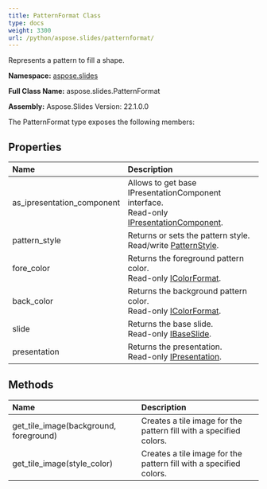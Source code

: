 ```yaml
---
title: PatternFormat Class
type: docs
weight: 3300
url: /python/aspose.slides/patternformat/
---
```


Represents a pattern to fill a shape.

**Namespace:** [aspose.slides](/python/aspose.slides/)

**Full Class Name:** aspose.slides.PatternFormat

**Assembly:**  Aspose.Slides Version: 22.1.0.0

The PatternFormat type exposes the following members:
## **Properties**
|**Name**|**Description**|
| :- | :- |
|as_ipresentation_component|Allows to get base IPresentationComponent interface.<br/>            Read-only [IPresentationComponent](/python/aspose.slides/ipresentationcomponent/).|
|pattern_style|Returns or sets the pattern style.<br/>            Read/write [PatternStyle](/python/aspose.slides/patternstyle/).|
|fore_color|Returns the foreground pattern color.<br/>            Read-only [IColorFormat](/python/aspose.slides/icolorformat/).|
|back_color|Returns the background pattern color.<br/>            Read-only [IColorFormat](/python/aspose.slides/icolorformat/).|
|slide|Returns the base slide.<br/>            Read-only [IBaseSlide](/python/aspose.slides/ibaseslide/).|
|presentation|Returns the presentation. <br/>            Read-only [IPresentation](/python/aspose.slides/ipresentation/).|
## **Methods**
|**Name**|**Description**|
| :- | :- |
|get_tile_image(background, foreground)|Creates a tile image for the pattern fill with a specified colors.|
|get_tile_image(style_color)|Creates a tile image for the pattern fill with a specified colors.|
